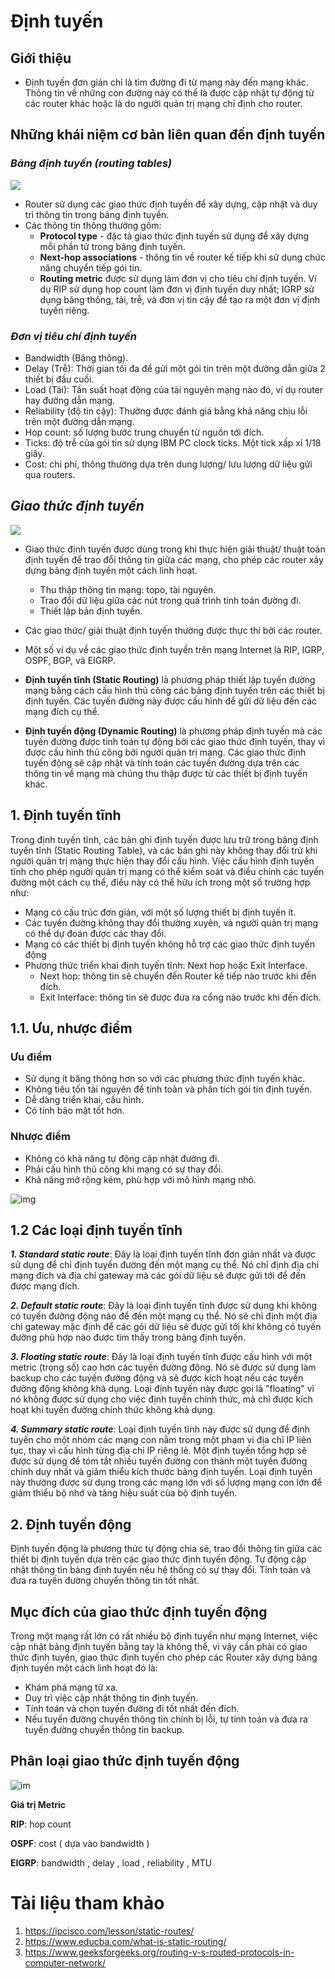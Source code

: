 # **Định tuyến**
## **Giới thiệu**
- Định tuyến đơn giản chỉ là tìm đường đi từ mạng này đến mạng khác. Thông tin về những con đường này có thể là được cập nhật tự động từ các router khác hoặc là do người quản trị mạng chỉ định cho router. 
## **Những khái niệm cơ bản liên quan đến định tuyến**
### ***Bảng định tuyến (routing tables)***

  <img src="https://user-images.githubusercontent.com/111716161/186311501-8bbfc28f-f1aa-4e25-9f11-12a0c47234d9.png"/>
 
 - Router sử dụng các giao thức định tuyến để xây dựng, cập nhật và duy trì thông tin trong bảng định tuyến.
 - Các thông tin thông thường gồm:
     - **Protocol type** - đặc tả giao thức định tuyến sử dụng để xây dựng mỗi phần tử trong bảng định tuyến.
     - **Next-hop associations** - thông tin về router kế tiếp khi sử dụng chức năng chuyển tiếp gói tin. 
     - **Routing metric** được sử dụng làm đơn vị cho tiêu chí định tuyến. Ví dụ RIP sử dụng hop count làm đơn vị định tuyến duy nhất; IGRP sử dụng băng thông, tải, trễ, và đơn vị tin cậy để tạo ra một đơn vị định tuyến riêng.
### ***Đơn vị tiêu chí định tuyến***
- Bandwidth (Băng thông).
- Delay (Trễ): Thời gian tối đa để gửi một gói tin trên một đường dẫn giữa 2 thiết bị đầu cuối.
- Load (Tải): Tần suất hoạt động của tài nguyên mạng nào đó, ví dụ router hay đường dẫn mạng.
- Reliability (độ tin cậy): Thường được đánh giá bằng khả năng chịu lỗi trên một đường dẫn mạng.
- Hop count: số lượng bước trung chuyển từ nguồn tới đích.
- Ticks: độ trễ của gói tin sử dụng IBM PC clock ticks. Một tick xấp xỉ 1/18 giây.
- Cost: chi phí, thông thường dựa trên dung lượng/ lưu lượng dữ liệu gửi qua routers. 

## ***Giao thức định tuyến***

  <img src="https://user-images.githubusercontent.com/111716161/186310370-4efd3cd5-97be-458b-80d2-9125d6166e36.png"/>
 

- Giao thức định tuyến được dùng trong khi thực hiện giải thuật/ thuật toán định tuyến để trao đổi thông tin giữa các mạng, cho phép các router xây dựng bảng định tuyến một cách linh hoạt. 
    - Thu thập thông tin mạng: topo, tài nguyên. 
    - Trao đổi dữ liệu giữa các nút trong quá trình tính toán đường đi. 
    - Thiết lập bản định tuyến. 
- Các giao thức/ giải thuật định tuyến thường được thực thi bởi các router.
- Một số ví dụ về các giao thức định tuyến trên mạng Internet là RIP, IGRP, OSPF, BGP, và EIGRP.


- **Định tuyến tĩnh (Static Routing)** là phương pháp thiết lập tuyến đường mạng bằng cách cấu hình thủ công các bảng định tuyến trên các thiết bị định tuyến. Các tuyến đường này được cấu hình để gửi dữ liệu đến các mạng đích cụ thể.
- **Định tuyến động (Dynamic Routing)** là phương pháp định tuyến mà các tuyến đường được tính toán tự động bởi các giao thức định tuyến, thay vì được cấu hình thủ công bởi người quản trị mạng. Các giao thức định tuyến động sẽ cập nhật và tính toán các tuyến đường dựa trên các thông tin về mạng mà chúng thu thập được từ các thiết bị định tuyến khác.

## **1. Định tuyến tĩnh**
Trong định tuyến tĩnh, các bản ghi định tuyến được lưu trữ trong bảng định tuyến tĩnh (Static Routing Table), và các bản ghi này không thay đổi trừ khi người quản trị mạng thực hiện thay đổi cấu hình. Việc cấu hình định tuyến tĩnh cho phép người quản trị mạng có thể kiểm soát và điều chỉnh các tuyến đường một cách cụ thể, điều này có thể hữu ích trong một số trường hợp như:
- Mạng có cấu trúc đơn giản, với một số lượng thiết bị định tuyến ít.
- Các tuyến đường không thay đổi thường xuyên, và người quản trị mạng có thể dự đoán được các thay đổi.
- Mạng có các thiết bị định tuyến không hỗ trợ các giao thức định tuyến động
- Phương thức triển khai định tuyến tĩnh: Next hop hoặc Exit Interface.
    - Next hop: thông tin sẽ chuyển đến Router kế tiếp nào trước khi đến đích.
    - Exit Interface: thông tin sẽ được đưa ra cổng nào trước khi đến đích.

## **1.1. Ưu, nhược điểm**
### Ưu điểm
- Sử dụng ít băng thông hơn so với các phương thức định tuyến khác.
- Không tiêu tốn tài nguyên để tính toàn và phân tích gói tin định tuyến.
- Dễ dàng triển khai, cấu hình.
- Có tính bảo mật tốt hơn.

### Nhược điểm
- Không có khả năng tự động cập nhật đường đi.
- Phải cấu hình thủ công khi mạng có sự thay đổi.
- Khả năng mở rộng kém, phù hợp với mô hình mạng nhỏ.

![img](img/static-routing-example-ipcisco.jpg)

## **1.2 Các loại định tuyến tĩnh**
***1. Standard static route***: Đây là loại định tuyến tĩnh đơn giản nhất và được sử dụng để chỉ định tuyến đường đến một mạng cụ thể. Nó chỉ định địa chỉ mạng đích và địa chỉ gateway mà các gói dữ liệu sẽ được gửi tới để đến được mạng đích.

***2. Default static route***: Đây là loại định tuyến tĩnh được sử dụng khi không có tuyến đường động nào để đến một mạng cụ thể. Nó sẽ chỉ định một địa chỉ gateway mặc định để các gói dữ liệu sẽ được gửi tới khi không có tuyến đường phù hợp nào được tìm thấy trong bảng định tuyến.

***3. Floating static route***: Đây là loại định tuyến tĩnh được cấu hình với một metric (trọng số) cao hơn các tuyến đường động. Nó sẽ được sử dụng làm backup cho các tuyến đường động và sẽ được kích hoạt nếu các tuyến đường động không khả dụng. Loại định tuyến này được gọi là "floating" vì nó không được sử dụng cho việc định tuyến chính thức, mà chỉ được kích hoạt khi tuyến đường chính thức không khả dụng.

***4. Summary static route***: Loại định tuyến tĩnh này được sử dụng để định tuyến cho một nhóm các mạng con nằm trong một phạm vi địa chỉ IP liên tục, thay vì cấu hình từng địa chỉ IP riêng lẻ. Một định tuyến tổng hợp sẽ được sử dụng để tóm tắt nhiều tuyến đường con thành một tuyến đường chính duy nhất và giảm thiểu kích thước bảng định tuyến. Loại định tuyến này thường được sử dụng trong các mạng lớn với số lượng mạng con lớn để giảm thiểu bộ nhớ và tăng hiệu suất của bộ định tuyến.

## **2. Định tuyến động**
Định tuyến động là phương thức tự động chia sẻ, trao đổi thông tin giữa các thiết bị định tuyến dựa trên các giao thức định tuyến động.
Tự động cập nhật thông tin bảng định tuyến nếu hệ thống có sự thay đổi.
Tính toán và đưa ra tuyến đường chuyển thông tin tốt nhất.


## **Mục đích của giao thức định tuyến động**

Trong một mạng rất lớn có rất nhiều bộ định tuyến như mạng Internet, việc cập nhật bảng định tuyến bằng tay là không thể, vì vậy cần phải có giao thức định tuyến, giao thức định tuyến cho phép các Router xây dựng bảng định tuyến một cách linh hoạt đó là:

- Khám phá mạng từ xa.
- Duy trì việc cập nhật thông tin định tuyến.
- Tính toán và chọn tuyến đường đi tốt nhất đến đích.
- Nếu tuyến đường chuyển thông tin chính bị lỗi, tự tính toán và đưa ra tuyến đường chuyển thông tin backup.
  

## **Phân loại giao thức định tuyến động**

![ìm](img/Screenshot%202023-03-06%20064920.png)

**Giá trị Metric**

**RIP**: hop count 

**OSPF**: cost ( dựa vào bandwidth ) 

**EIGRP**: bandwidth , delay , load , reliability , MTU 


# **Tài liệu tham khảo**
1. https://ipcisco.com/lesson/static-routes/
2. https://www.educba.com/what-is-static-routing/
3. https://www.geeksforgeeks.org/routing-v-s-routed-protocols-in-computer-network/
